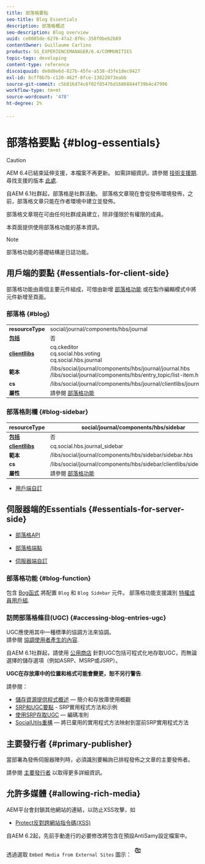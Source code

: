 ```yaml
---
title: 部落格要點
seo-title: Blog Essentials
description: 部落格概述
seo-description: Blog overview
uuid: ce0885de-6276-47a2-8f6c-358f0beb2b89
contentOwner: Guillaume Carlino
products: SG_EXPERIENCEMANAGER/6.4/COMMUNITIES
topic-tags: developing
content-type: reference
discoiquuid: de8d0e6d-827b-45fe-a538-d3fe1dec8427
exl-id: 8cff0b7b-c120-462f-8fce-13822073eabb
source-git-commit: c5b816d74c6f02f85476d16868844f39b4c47996
workflow-type: tm+mt
source-wordcount: '478'
ht-degree: 2%

---
```


# 部落格要點 {#blog-essentials}

>[!CAUTION]
>
>AEM 6.4已結束延伸支援，本檔案不再更新。 如需詳細資訊，請參閱 [技術支援期](https://helpx.adobe.com//tw/support/programs/eol-matrix.html). 尋找支援的版本 [此處](https://experienceleague.adobe.com/docs/).

自AEM 6.1社群起，部落格是社群活動。 部落格文章現在會從發佈環境發佈，之前，部落格文章只能在作者環境中建立並發佈。

部落格文章現在可由任何社群成員建立，除非僅限於有權限的成員。

本頁面提供使用部落格功能的基本資訊。

>[!NOTE]
>
>部落格功能的基礎結構是日誌功能。

## 用戶端的要點 {#essentials-for-client-side}

部落格功能由兩個主要元件組成，可借由新增 [部落格功能](functions.md#blog-function) 或在製作編輯模式中將元件新增至頁面。

### 部落格 {#blog}

<table> 
 <tbody>
  <tr>
   <td> <strong>resourceType</strong></td> 
   <td>social/journal/components/hbs/journal</td> 
  </tr>
  <tr>
   <td> <a href="scf.md#add-or-include-a-communities-component"><strong>包括</strong></a></td> 
   <td>否</td> 
  </tr>
  <tr>
   <td> <a href="clientlibs.md"><strong>clientllibs</strong></a></td> 
   <td>cq.ckeditor<br /> cq.social.hbs.voting<br /> cq.social.hbs.journal</td> 
  </tr>
  <tr>
   <td> <strong>範本</strong></td> 
   <td> /libs/social/journal/components/hbs/journal/journal.hbs<br /> /libs/social/journal/components/hbs/entry_topic/list-item.hbs</td> 
  </tr>
  <tr>
   <td> <strong>cs</strong></td> 
   <td> /libs/social/journal/components/hbs/journal/clientlibs/journal.css</td> 
  </tr>
  <tr>
   <td><strong> 屬性</strong></td> 
   <td>請參閱 <a href="blog-feature.md">部落格功能</a></td> 
  </tr>
 </tbody>
</table>

### 部落格則欄 {#blog-sidebar}

| **resourceType** | social/journal/components/hbs/sidebar |
|---|---|
| [**包括**](scf.md#add-or-include-a-communities-component) | 否 |
| [**clientllibs**](clientlibs.md) | cq.social.hbs.journal_sidebar |
| **範本** | /libs/social/journal/components/hbs/sidebar/sidebar.hbs |
| **cs** | /libs/social/journal/components/hbs/sidebar/clientlibs/sidebar.css |
| **屬性** | 請參閱 [部落格功能](blog-feature.md) |

* [用戶端自訂](client-customize.md)

## 伺服器端的Essentials {#essentials-for-server-side}

* [部落格API](https://helpx.adobe.com/experience-manager/6-4/sites/developing/using/reference-materials/javadoc/com/adobe/cq/social/journal/client/api/package-summary.html)

* [部落格端點](https://helpx.adobe.com/experience-manager/6-4/sites/developing/using/reference-materials/javadoc/com/adobe/cq/social/journal/client/endpoints/package-summary.html)

* [伺服器端自訂](server-customize.md)

### 部落格功能 {#blog-function}

包含 [Bog函式](functions.md#blog-function) 將配置 `Blog` 和 `Blog Sidebar` 元件。 部落格功能支援識別 [特權成員用戶組](users.md#privileged-members-group).

### 訪問部落格條目(UGC) {#accessing-blog-entries-ugc}

UGC應使用其中一種標準的協調方法來協調。\
請參閱 [協調使用者產生的內容](moderate-ugc.md).

自AEM 6.1社群起，請使用 [公用商店](working-with-srp.md) 針對UGC包括可程式化地存取UGC，而無論選擇的儲存選項（例如ASRP、MSRP或JSRP）。

**UGC在存放庫中的位置和格式可能會變更，恕不另行警告**.

請參閱：

* [儲存資源提供程式概述](srp.md)  — 簡介和存放庫使用概觀
* [SRP和UGC要點](srp-and-ugc.md) - SRP實用程式方法和示例
* [使用SRP存取UGC](accessing-ugc-with-srp.md)  — 編碼准則
* [SocialUtils重構](socialutils.md)  — 將已棄用的實用程式方法映射到當前SRP實用程式方法

## 主要發行者 {#primary-publisher}

當部署為發佈伺服器陣列時，必須識別要輪詢已排程發佈之文章的主要發佈者。

請參閱 [主要發行者](deploy-communities.md#primary-publisher) 以取得更多詳細資訊。

## 允許多媒體 {#allowing-rich-media}

AEM平台會封鎖其他網站的連結，以防止XSS攻擊，如

* [Protect反對跨網站指令碼(XSS)](../../help/sites-developing/security.md#protect-against-cross-site-scripting-xss)

自AEM 6.2起，先前手動進行的必要修改將包含在預設AntiSamy設定檔案中。

透過選取 `Embed Media from External Sites` 圖示：  ![chlimage_1-471](assets/chlimage_1-471.png)

